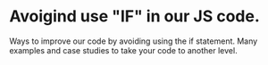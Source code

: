 # Avoigind use "IF" in our JS code.
Ways to improve our code by avoiding using the if statement. Many examples and case studies to take your code to another level.
